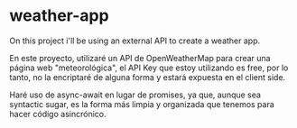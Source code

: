 # weather-app
On this project i'll be using an external API to create a weather app.

En este proyecto, utilizaré un API de OpenWeatherMap para crear una página web "meteorológica", el API Key que estoy utilizando es free, por lo tanto, no la encriptaré de alguna forma y estará expuesta en el client side.

Haré uso de async-await en lugar de promises, ya que, aunque sea syntactic sugar, es la forma más limpia y organizada que tenemos para hacer código asincrónico.
